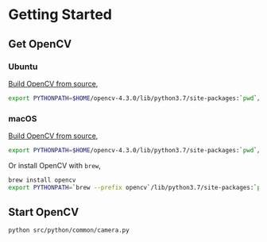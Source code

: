 # Getting Started

## Get OpenCV

### Ubuntu

[Build OpenCV from source](../build_opencv_from_source_ubuntu.md),

```bash
export PYTHONPATH=$HOME/opencv-4.3.0/lib/python3.7/site-packages:`pwd`/src/python:$PYTHONPATH
```

### macOS

[Build OpenCV from source](../build_opencv_from_source_macos.md),

```bash
export PYTHONPATH=$HOME/opencv-4.3.0/lib/python3.7/site-packages:`pwd`/src/python:$PYTHONPATH
```

Or install OpenCV with `brew`,

```bash
brew install opencv
export PYTHONPATH=`brew --prefix opencv`/lib/python3.7/site-packages:`pwd`/src/python:$PYTHONPATH
```

## Start OpenCV

```bash
python src/python/common/camera.py
```
